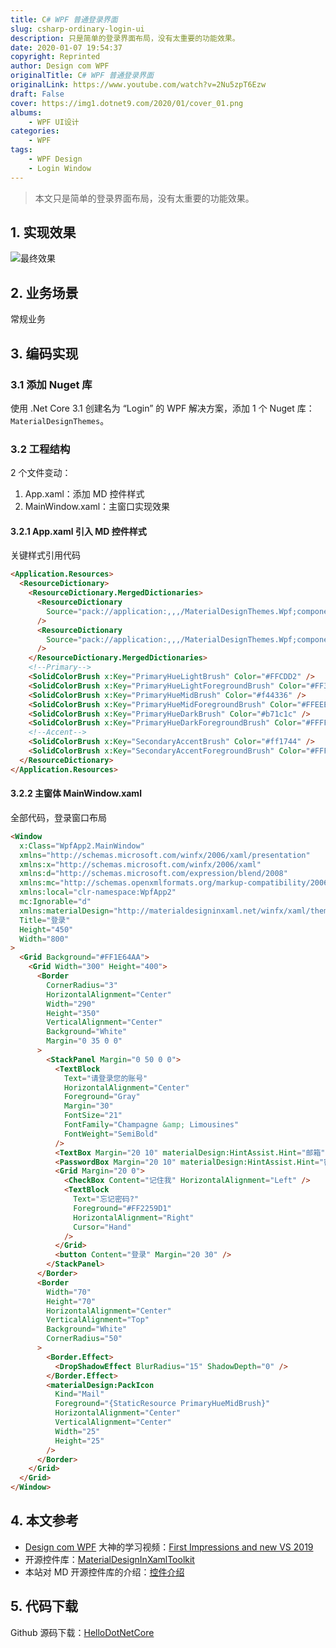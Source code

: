 ```yaml
---
title: C# WPF 普通登录界面
slug: csharp-ordinary-login-ui
description: 只是简单的登录界面布局，没有太重要的功能效果。
date: 2020-01-07 19:54:37
copyright: Reprinted
author: Design com WPF
originalTitle: C# WPF 普通登录界面
originalLink: https://www.youtube.com/watch?v=2Nu5zpT6Ezw
draft: False
cover: https://img1.dotnet9.com/2020/01/cover_01.png
albums:
    - WPF UI设计
categories: 
    - WPF
tags: 
    - WPF Design
    - Login Window
---
```


> 本文只是简单的登录界面布局，没有太重要的功能效果。

## 1. 实现效果

![最终效果](https://img1.dotnet9.com/2020/01/cover_01.png)

## 2. 业务场景

常规业务

## 3. 编码实现

### 3.1 添加 Nuget 库

使用 .Net Core 3.1 创建名为 “Login” 的 WPF 解决方案，添加 1 个 Nuget 库：`MaterialDesignThemes`。

### 3.2 工程结构

2 个文件变动：

1. App.xaml：添加 MD 控件样式
2. MainWindow.xaml：主窗口实现效果

#### 3.2.1 App.xaml 引入 MD 控件样式

关键样式引用代码

```html
<Application.Resources>
  <ResourceDictionary>
    <ResourceDictionary.MergedDictionaries>
      <ResourceDictionary
        Source="pack://application:,,,/MaterialDesignThemes.Wpf;component/Themes/MaterialDesignTheme.Light.xaml"
      />
      <ResourceDictionary
        Source="pack://application:,,,/MaterialDesignThemes.Wpf;component/Themes/MaterialDesignTheme.Defaults.xaml"
      />
    </ResourceDictionary.MergedDictionaries>
    <!--Primary-->
    <SolidColorBrush x:Key="PrimaryHueLightBrush" Color="#FFCDD2" />
    <SolidColorBrush x:Key="PrimaryHueLightForegroundBrush" Color="#FF333333" />
    <SolidColorBrush x:Key="PrimaryHueMidBrush" Color="#f44336" />
    <SolidColorBrush x:Key="PrimaryHueMidForegroundBrush" Color="#FFEEEEEE" />
    <SolidColorBrush x:Key="PrimaryHueDarkBrush" Color="#b71c1c" />
    <SolidColorBrush x:Key="PrimaryHueDarkForegroundBrush" Color="#FFFFFFFF" />
    <!--Accent-->
    <SolidColorBrush x:Key="SecondaryAccentBrush" Color="#ff1744" />
    <SolidColorBrush x:Key="SecondaryAccentForegroundBrush" Color="#FFFFFF" />
  </ResourceDictionary>
</Application.Resources>
```

#### 3.2.2 主窗体 MainWindow.xaml

全部代码，登录窗口布局

```html
<Window
  x:Class="WpfApp2.MainWindow"
  xmlns="http://schemas.microsoft.com/winfx/2006/xaml/presentation"
  xmlns:x="http://schemas.microsoft.com/winfx/2006/xaml"
  xmlns:d="http://schemas.microsoft.com/expression/blend/2008"
  xmlns:mc="http://schemas.openxmlformats.org/markup-compatibility/2006"
  xmlns:local="clr-namespace:WpfApp2"
  mc:Ignorable="d"
  xmlns:materialDesign="http://materialdesigninxaml.net/winfx/xaml/themes"
  Title="登录"
  Height="450"
  Width="800"
>
  <Grid Background="#FF1E64AA">
    <Grid Width="300" Height="400">
      <Border
        CornerRadius="3"
        HorizontalAlignment="Center"
        Width="290"
        Height="350"
        VerticalAlignment="Center"
        Background="White"
        Margin="0 35 0 0"
      >
        <StackPanel Margin="0 50 0 0">
          <TextBlock
            Text="请登录您的账号"
            HorizontalAlignment="Center"
            Foreground="Gray"
            Margin="30"
            FontSize="21"
            FontFamily="Champagne &amp; Limousines"
            FontWeight="SemiBold"
          />
          <TextBox Margin="20 10" materialDesign:HintAssist.Hint="邮箱" />
          <PasswordBox Margin="20 10" materialDesign:HintAssist.Hint="密码" />
          <Grid Margin="20 0">
            <CheckBox Content="记住我" HorizontalAlignment="Left" />
            <TextBlock
              Text="忘记密码?"
              Foreground="#FF2259D1"
              HorizontalAlignment="Right"
              Cursor="Hand"
            />
          </Grid>
          <button Content="登录" Margin="20 30" />
        </StackPanel>
      </Border>
      <Border
        Width="70"
        Height="70"
        HorizontalAlignment="Center"
        VerticalAlignment="Top"
        Background="White"
        CornerRadius="50"
      >
        <Border.Effect>
          <DropShadowEffect BlurRadius="15" ShadowDepth="0" />
        </Border.Effect>
        <materialDesign:PackIcon
          Kind="Mail"
          Foreground="{StaticResource PrimaryHueMidBrush}"
          HorizontalAlignment="Center"
          VerticalAlignment="Center"
          Width="25"
          Height="25"
        />
      </Border>
    </Grid>
  </Grid>
</Window>
```

## 4. 本文参考

- [Design com WPF](https://www.youtube.com/channel/UCf0J9AO-KeLEkBe3ZpVpfKQ) 大神的学习视频：[First Impressions and new VS 2019](https://www.youtube.com/watch?v=2Nu5zpT6Ezw)
- 开源控件库：[MaterialDesignInXamlToolkit](https://github.com/MaterialDesignInXAML/MaterialDesignInXamlToolkit)
- 本站对 MD 开源控件库的介绍：[控件介绍](https://dotnet9.com/2020/12/Material-designinxaml-an-open-source-csharp-WPF-Control-Library)

## 5. 代码下载

Github 源码下载：[HelloDotNetCore](https://github.com/Abel13/dotnetcore_login/blob/master/HelloDotNetCore)
